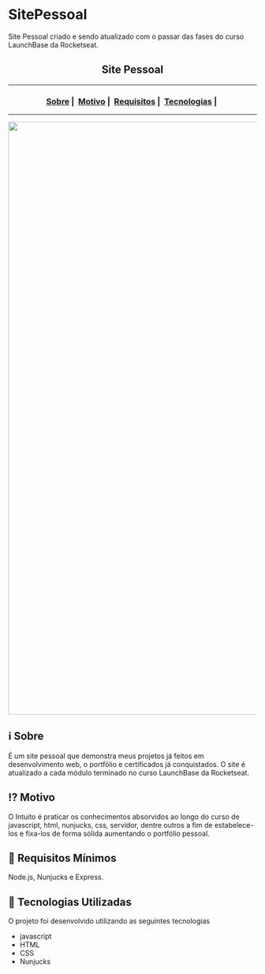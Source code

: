 # SitePessoal
Site Pessoal criado e sendo atualizado com o passar das fases do curso LaunchBase da Rocketseat.

<h2 align="center">Site Pessoal</h2>

___




<h3 align="center">
  <a href="#information_source-sobre">Sobre</a>&nbsp;|&nbsp;
  <a href="#interrobang-motivo">Motivo</a>&nbsp;|&nbsp;
  <a href="#seedling-requisitos-mínimos">Requisitos</a>&nbsp;|&nbsp;
  <a href="#rocket-tecnologias-utilizadas">Tecnologias</a>&nbsp;|&nbsp;
</h3>

___

<img src="../../../../Imagens/SitePessoal.png" width="1200">

## :information_source: Sobre

É um site pessoal que demonstra meus projetos já feitos em desenvolvimento web, o portfólio e certificados já conquistados. 
O site é atualizado a cada módulo terminado no curso LaunchBase da Rocketseat.

## :interrobang: Motivo

O Intuito é praticar os conhecimentos absorvidos ao longo do curso de javascript, html, nunjucks, css, servidor, dentre outros a fim de estabelece-los e fixa-los de forma sólida aumentando o portfólio pessoal.

## :seedling: Requisitos Mínimos

Node.js, Nunjucks e Express.

## :rocket: Tecnologias Utilizadas 

O projeto foi desenvolvido utilizando as seguintes tecnologias

- javascript
- HTML
- CSS
- Nunjucks

